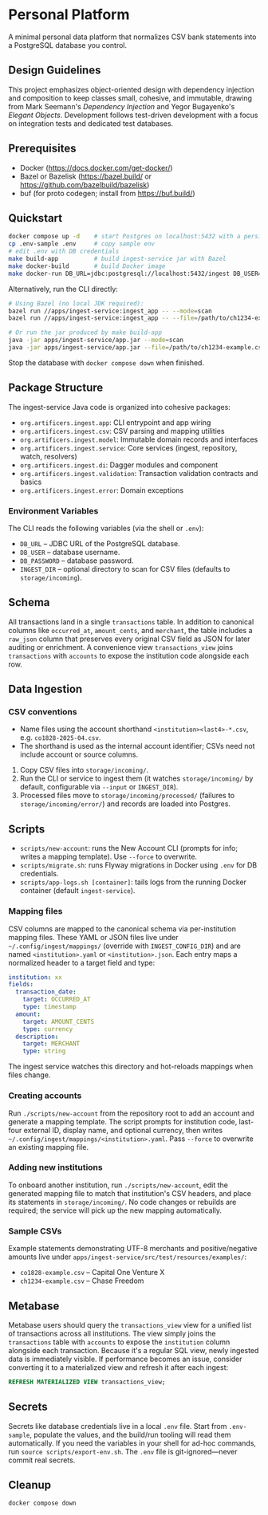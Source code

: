# Personal Platform

A minimal personal data platform that normalizes CSV bank statements into a PostgreSQL database you control.

## Design Guidelines

This project emphasizes object-oriented design with dependency injection and composition to keep classes small, cohesive, and immutable, drawing from Mark Seemann's *Dependency Injection* and Yegor Bugayenko's *Elegant Objects*. Development follows test-driven development with a focus on integration tests and dedicated test databases.

## Prerequisites
- Docker (https://docs.docker.com/get-docker/)
- Bazel or Bazelisk (https://bazel.build/ or https://github.com/bazelbuild/bazelisk)
- buf (for proto codegen; install from https://buf.build/)

## Quickstart

```bash
docker compose up -d    # start Postgres on localhost:5432 with a persistent volume
cp .env-sample .env     # copy sample env
# edit .env with DB credentials
make build-app          # build ingest-service jar with Bazel
make docker-build       # build Docker image
make docker-run DB_URL=jdbc:postgresql://localhost:5432/ingest DB_USER=ingest DB_PASSWORD=ingest
```

Alternatively, run the CLI directly:

```bash
# Using Bazel (no local JDK required):
bazel run //apps/ingest-service:ingest_app -- --mode=scan
bazel run //apps/ingest-service:ingest_app -- --file=/path/to/ch1234-example.csv

# Or run the jar produced by make build-app
java -jar apps/ingest-service/app.jar --mode=scan
java -jar apps/ingest-service/app.jar --file=/path/to/ch1234-example.csv
```

Stop the database with `docker compose down` when finished.

## Package Structure

The ingest-service Java code is organized into cohesive packages:

- `org.artificers.ingest.app`: CLI entrypoint and app wiring
- `org.artificers.ingest.csv`: CSV parsing and mapping utilities
- `org.artificers.ingest.model`: Immutable domain records and interfaces
- `org.artificers.ingest.service`: Core services (ingest, repository, watch, resolvers)
- `org.artificers.ingest.di`: Dagger modules and component
- `org.artificers.ingest.validation`: Transaction validation contracts and basics
- `org.artificers.ingest.error`: Domain exceptions

### Environment Variables

The CLI reads the following variables (via the shell or `.env`):

- `DB_URL` – JDBC URL of the PostgreSQL database.
- `DB_USER` – database username.
- `DB_PASSWORD` – database password.
- `INGEST_DIR` – optional directory to scan for CSV files (defaults to `storage/incoming`).

## Schema

All transactions land in a single `transactions` table.  In addition to
canonical columns like `occurred_at`, `amount_cents`, and `merchant`, the
table includes a `raw_json` column that preserves every original CSV field
as JSON for later auditing or enrichment.  A convenience view
`transactions_view` joins `transactions` with `accounts` to expose the
institution code alongside each row.

## Data Ingestion

### CSV conventions

- Name files using the account shorthand `<institution><last4>-*.csv`, e.g. `co1828-2025-04.csv`.
- The shorthand is used as the internal account identifier; CSVs need not include account or source columns.

1. Copy CSV files into `storage/incoming/`.
2. Run the CLI or service to ingest them (it watches `storage/incoming/` by default, configurable via `--input` or `INGEST_DIR`).
3. Processed files move to `storage/incoming/processed/` (failures to `storage/incoming/error/`) and records are loaded into Postgres.

## Scripts

- `scripts/new-account`: runs the New Account CLI (prompts for info; writes a mapping template). Use `--force` to overwrite.
- `scripts/migrate.sh`: runs Flyway migrations in Docker using `.env` for DB credentials.
- `scripts/app-logs.sh [container]`: tails logs from the running Docker container (default `ingest-service`).

### Mapping files

CSV columns are mapped to the canonical schema via per-institution mapping
files.  These YAML or JSON files live under
`~/.config/ingest/mappings/` (override with `INGEST_CONFIG_DIR`) and are
named `<institution>.yaml` or `<institution>.json`.  Each entry maps a
normalized header to a target field and type:

```yaml
institution: xx
fields:
  transaction_date:
    target: OCCURRED_AT
    type: timestamp
  amount:
    target: AMOUNT_CENTS
    type: currency
  description:
    target: MERCHANT
    type: string
```

The ingest service watches this directory and hot-reloads mappings when
files change.

### Creating accounts

Run `./scripts/new-account` from the repository root to add an account and
generate a mapping template.  The script prompts for institution code,
last-four external ID, display name, and optional currency, then writes
`~/.config/ingest/mappings/<institution>.yaml`.  Pass `--force` to
overwrite an existing mapping file.

### Adding new institutions

To onboard another institution, run `./scripts/new-account`, edit the
generated mapping file to match that institution's CSV headers, and place
its statements in `storage/incoming/`.  No code changes or rebuilds are
required; the service will pick up the new mapping automatically.

### Sample CSVs

Example statements demonstrating UTF-8 merchants and positive/negative amounts live under `apps/ingest-service/src/test/resources/examples/`:

- `co1828-example.csv` – Capital One Venture X
- `ch1234-example.csv` – Chase Freedom

## Metabase

Metabase users should query the `transactions_view` view for a unified
list of transactions across all institutions.  The view simply joins the
`transactions` table with `accounts` to expose the `institution` column
alongside each transaction.  Because it's a regular SQL view, newly
ingested data is immediately visible. If performance becomes an issue,
consider converting it to a materialized view and refresh it after each
ingest:

```sql
REFRESH MATERIALIZED VIEW transactions_view;
```

## Secrets

Secrets like database credentials live in a local `.env` file. Start from `.env-sample`, populate the values, and the build/run tooling will read them automatically. If you need the variables in your shell for ad-hoc commands, run `source scripts/export-env.sh`. The `.env` file is git-ignored—never commit real secrets.

## Cleanup

```bash
docker compose down
```
